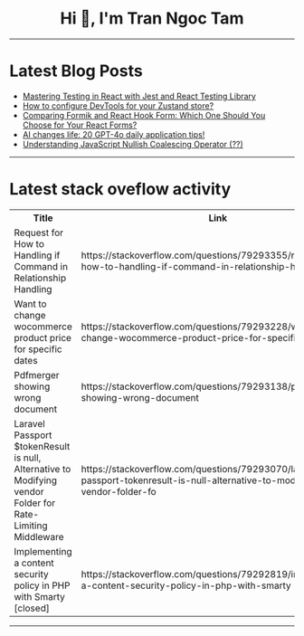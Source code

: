 <h1 align="center">Hi 👋, I'm Tran Ngoc Tam</h1>

---

# Latest Blog Posts 
<!-- BLOG-POST-LIST:START -->
- [Mastering Testing in React with Jest and React Testing Library](https://dev.to/abhay_yt_52a8e72b213be229/mastering-testing-in-react-with-jest-and-react-testing-library-2pg3)
- [How to configure DevTools for your Zustand store?](https://dev.to/thinkthroo/how-to-configure-devtools-for-your-zustand-store-3e12)
- [Comparing Formik and React Hook Form: Which One Should You Choose for Your React Forms?](https://dev.to/abhay_yt_52a8e72b213be229/comparing-formik-and-react-hook-form-which-one-should-you-choose-for-your-react-forms-54jf)
- [AI changes life: 20 GPT-4o daily application tips!](https://dev.to/fallon_jimmy/ai-changes-life-20-gpt-4o-daily-application-tips-3df7)
- [Understanding JavaScript Nullish Coalescing Operator &lpar;??&rpar;](https://dev.to/devshefali/understanding-javascript-nullish-coalescing-operator--n1b)
<!-- BLOG-POST-LIST:END -->

---

# Latest stack oveflow activity
<table>
  <tr><th>Title</th><th>Link</th></tr>
  <!-- STACKOVERFLOW:START --><tr><td>Request for How to Handling if Command in Relationship Handling</td><td>https://stackoverflow.com/questions/79293355/request-for-how-to-handling-if-command-in-relationship-handling</td></tr><tr><td>Want to change wocommerce product price for specific dates</td><td>https://stackoverflow.com/questions/79293228/want-to-change-wocommerce-product-price-for-specific-dates</td></tr><tr><td>Pdfmerger showing wrong document</td><td>https://stackoverflow.com/questions/79293138/pdfmerger-showing-wrong-document</td></tr><tr><td>Laravel Passport $tokenResult is null, Alternative to Modifying vendor Folder for Rate-Limiting Middleware</td><td>https://stackoverflow.com/questions/79293070/laravel-passport-tokenresult-is-null-alternative-to-modifying-vendor-folder-fo</td></tr><tr><td>Implementing a content security policy in PHP with Smarty [closed]</td><td>https://stackoverflow.com/questions/79292819/implementing-a-content-security-policy-in-php-with-smarty</td></tr><!-- STACKOVERFLOW:END -->
</table>

---


